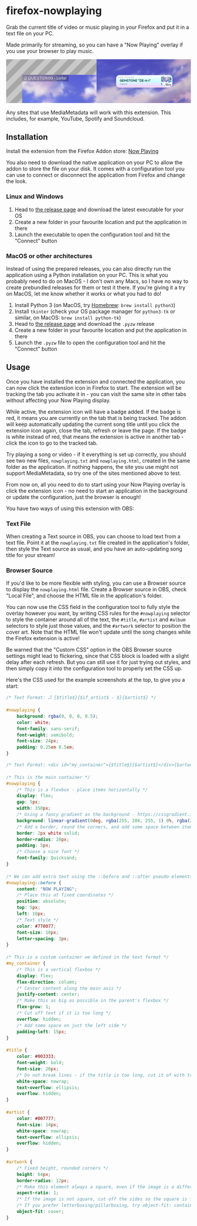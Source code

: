 # firefox-nowplaying

Grab the current title of video or music playing in your Firefox and put it in a text file on your PC.

Made primarily for streaming, so you can have a "Now Playing" overlay if you use your browser to play music.

![Example screenshot of two stream overlays that can be created in OBS using this extension](example.png?raw=true)

Any sites that use MediaMetadata will work with this extension. This includes, for example, YouTube, Spotify and
Soundcloud.

## Installation

Install the extension from the Firefox Addon store:
[Now Playing](https://addons.mozilla.org/en-GB/firefox/addon/now-playing/)

You also need to download the native application on your PC to allow the addon to store the file on your disk. It comes
with a configuration tool you can use to connect or disconnect the application from Firefox and change the look.

### Linux and Windows

1. Head to [the release page](https://github.com/Suyooo/firefox-nowplaying/releases) and download the latest executable
   for your OS
1. Create a new folder in your favourite location and put the application in there
1. Launch the executable to open the configuration tool and hit the "Connect" button

### MacOS or other architectures

Instead of using the prepared releases, you can also directly run the application using a Python installation on your
PC. This is what you probably need to do on MacOS - I don't own any Macs, so I have no way to create prebundled releases
for them or test it there. If you're giving it a try on MacOS, let me know whether it works or what you had to do!

1. Install Python 3 (on MacOS, try [Homebrew](https://brew.sh): `brew install python3`)
1. Install `tkinter` (check your OS package manager for `python3-tk` or similar, on MacOS: `brew install python-tk`)
1. Head to [the release page](https://github.com/Suyooo/firefox-nowplaying/releases) and download the `.pyzw` release
1. Create a new folder in your favourite location and put the application in there
1. Launch the `.pyzw` file to open the configuration tool and hit the "Connect" button

## Usage

Once you have installed the extension and connected the application, you can now click the extension icon in Firefox to
start. The extension will be tracking the tab you activate it in - you can visit the same site in other tabs without
affecting your Now Playing display.

While active, the extension icon will have a badge added. If the badge is red, it means you are currently on the tab
that is being tracked. The addon will keep automatically updating the current song title until you click the extension
icon again, close the tab, refresh or leave the page. If the badge is white instead of red, that means the extension is
active in another tab - click the icon to go to the tracked tab.

Try playing a song or video - if it everything is set up correctly, you should see two new files, `nowplaying.txt` and
`nowplaying.html`, created in the same folder as the application. If nothing happens, the site you use might not support
MediaMetadata, so try one of the sites mentioned above to test.

From now on, all you need to do to start using your Now Playing overlay is click the extension icon - no need to start
an application in the background or update the configuration, just the browser is enough!

You have two ways of using this extension with OBS:

### Text File

When creating a Text source in OBS, you can choose to load text from a text file. Point it at the `nowplaying.txt` file
created in the application's folder, then style the Text source as usual, and you have an auto-updating song title for
your stream!

### Browser Source

If you'd like to be more flexible with styling, you can use a Browser source to display the `nowplaying.html` file.
Create a Browser source in OBS, check "Local File", and choose the HTML file in the application's folder.

You can now use the CSS field in the configuration tool to fully style the overlay however you want, by writing CSS
rules for the `#nowplaying` selector to style the container around all of the text, the `#title`, `#artist` and `#album` selectors to style just those values, and the `#artwork` selector to position the cover art. Note that the HTML file
won't update until the song changes while the Firefox extension is active!

Be warned that the "Custom CSS" option in the OBS Browser source settings might lead to flickering, since that CSS block
is loaded with a slight delay after each refresh. But you can still use it for just trying out styles, and then simply
copy it into the configuration tool to properly set the CSS up.

Here's the CSS used for the example screenshots at the top, to give you a start:

```css
/* Text Format: 🎜 {$title$}{$if_artist$ - $}{$artist$} */

#nowplaying {
	background: rgba(0, 0, 0, 0.5);
	color: white;
	font-family: sans-serif;
	font-weight: semibold;
	font-size: 24px;
	padding: 0.25em 0.5em;
}
```

```css
/* Text Format: <div id="my_container">{$title$}{$artist$}</div>{$artwork$} */

/* This is the main container */
#nowplaying {
	/* This is a flexbox - place items horizontally */
	display: flex;
	gap: 5px;
	width: 350px;
	/* Using a fancy gradient as the background - https://cssgradient.io/ */
	background: linear-gradient(0deg, rgba(255, 204, 255, 1) 0%, rgba(204, 255, 255, 1) 50%, rgba(255, 255, 255, 1) 100%);
	/* Add a border, round the corners, and add some space between items and the border */
	border: 2px white solid;
	border-radius: 20px;
	padding: 5px;
	/* Choose a nice font */
	font-family: Quicksand;
}

/* We can add extra text using the ::before and ::after pseudo-elements */
#nowplaying::before {
	content: "NOW PLAYING";
	/* Place this at fixed coordinates */
	position: absolute;
	top: 5px;
	left: 10px;
	/* Text style */
	color: #770077;
	font-size: 10px;
	letter-spacing: 3px;
}

/* This is a custom container we defined in the text format */
#my_container {
	/* This is a vertical flexbox */
	display: flex;
	flex-direction: column;
	/* Center content along the main axis */
	justify-content: center;
	/* Make this as big as possible in the parent's flexbox */
	flex-grow: 1;
	/* Cut off text if it is too long */
	overflow: hidden;
	/* Add some space on just the left side */
	padding-left: 15px;
}

#title {
	color: #003333;
	font-weight: bold;
	font-size: 20px;
	/* Do not break lines - if the title is too long, cut it of with triple dots */
	white-space: nowrap;
	text-overflow: ellipsis;
	overflow: hidden;
}

#artist {
	color: #007777;
	font-size: 14px;
	white-space: nowrap;
	text-overflow: ellipsis;
	overflow: hidden;
}

#artwork {
	/* Fixed height, rounded corners */
	height: 64px;
	border-radius: 12px;
	/* Make this element always a square, even if the image is a different aspect ratio */
	aspect-ratio: 1;
	/* If the image is not square, cut off the sides so the square is fully filled */
	/* If you prefer letterboxing/pillarboxing, try object-fit: contain; */
	object-fit: cover;
}
```
